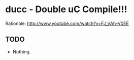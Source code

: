 # ducc - Double uC Compile!!!

Rationale: <http://www.youtube.com/watch?v=FJ_VAh-V0EE>

## TODO

 * Nothing.
